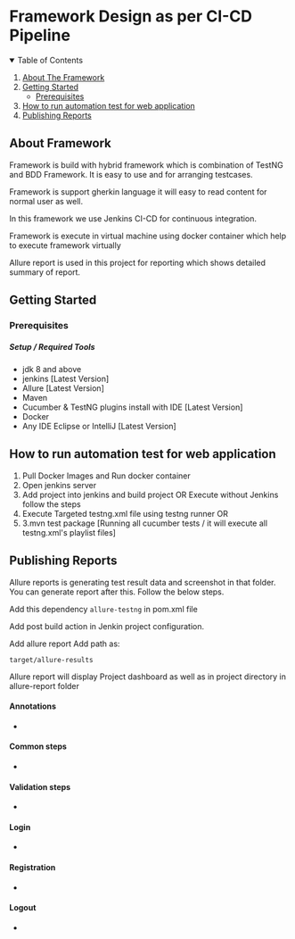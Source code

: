 # Framework Design as per CI-CD Pipeline

<!-- TABLE OF CONTENTS -->
<details open="open">
  <summary>Table of Contents</summary>
  <ol>
    <li>
      <a href="#about-the-project">About The Framework</a>
    </li>
    <li>
      <a href="#getting-started">Getting Started</a>
      <ul>
        <li><a href="#prerequisites">Prerequisites</a></li>
      </ul>
    </li>
    <li><a href="#How-to-run-automation-test-for-web-application">How to run automation test for web application</a></li>
      <li><a href="#Publishing-Reports">Publishing Reports
</a></li>  
</ol>
</details>

## About Framework

Framework is build with hybrid framework which is combination of TestNG and BDD Framework. It is easy to use and for arranging testcases.

Framework is support gherkin language it will easy to read content for normal user as well.

In this framework we use Jenkins CI-CD for continuous integration.

Framework is execute in virtual machine using docker container which help to execute framework virtually

Allure report is used in this project for reporting which shows detailed summary of report.

## Getting Started

### Prerequisites

##### Setup / Required Tools

* jdk 8 and above
* jenkins [Latest Version]
* Allure [Latest Version]
* Maven 
* Cucumber & TestNG plugins install with IDE [Latest Version]
* Docker 
* Any IDE Eclipse or IntelliJ [Latest Version] 


## How to run automation test for web application

1. Pull Docker Images and Run docker container
2. Open jenkins server 
3. Add project into jenkins and build project OR Execute without Jenkins follow the steps
4. Execute Targeted testng.xml file using testng runner OR
5. 3.mvn test package [Running all cucumber tests / it will execute all testng.xml's playlist files]



## Publishing Reports

Allure reports is  generating test result data and screenshot in that folder. You can generate report after this. Follow the below steps.

Add this dependency ``allure-testng`` in pom.xml file

Add post build action in Jenkin project configuration.

Add allure report
Add path as:

``target/allure-results``

Allure report will display Project dashboard as well as in project directory in allure-report folder

#### Annotations
*

#### Common steps
*

#### Validation steps
*

#### Login
*

#### Registration
*

#### Logout
*
